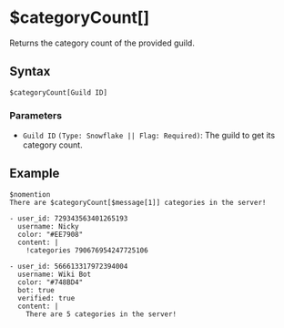 # $categoryCount[]
Returns the category count of the provided guild.

## Syntax
```
$categoryCount[Guild ID]
```

### Parameters
- `Guild ID` `(Type: Snowflake || Flag: Required)`: The guild to get its category count.

## Example
```
$nomention
There are $categoryCount[$message[1]] categories in the server!
```
``` discord yaml
- user_id: 729343563401265193
  username: Nicky
  color: "#EE7908"
  content: |
    !categories 790676954247725106

- user_id: 566613317972394004
  username: Wiki Bot
  color: "#748BD4"
  bot: true
  verified: true
  content: |
    There are 5 categories in the server!
```
